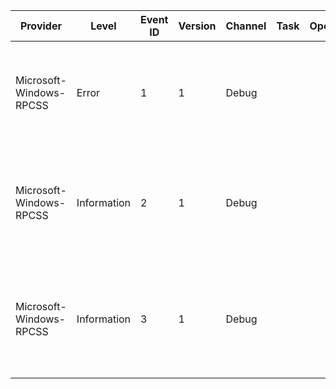 Provider                 |  Level        |  Event ID  |  Version  |  Channel  |  Task  |  Opcode  |  Keyword               |  Message
-------------------------|---------------|------------|-----------|-----------|--------|----------|------------------------|------------------------------------------------------------------------------------------------------------------------------------------------------
Microsoft-Windows-RPCSS  |  Error        |  1         |  1        |  Debug    |        |          |  Debug                 |  An error occurred. 	DetectionLocation: 	{DetectionLocation} 	Status: 	{Status} 	AddionalData: 	{AdditionalData1} 	AdditionalData: 	{AdditionalData2}
Microsoft-Windows-RPCSS  |  Information  |  2         |  1        |  Debug    |        |          |  Interface register    |  Interface registered. 	InterfaceUuid: 	{InterfaceUUID} 	ObjectUuid: 	{ObjectUUID} 	Protocol: 	{Protocol} 	Endpoint: 	{EndPoint}
Microsoft-Windows-RPCSS  |  Information  |  3         |  1        |  Debug    |        |          |  Interface unregister  |  Interface unregistered. 	InterfaceUuid: 	{InterfaceUUID} 	ObjectUuid: 	{ObjectUUID} 	Protocol: 	{Protocol} 	Endpoint: 	{EndPoint}